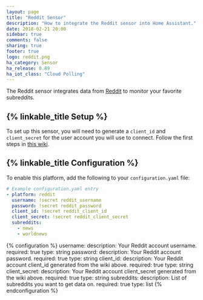 ```yaml
---
layout: page
title: "Reddit Sensor"
description: "How to integrate the Reddit sensor into Home Assistant."
date: 2018-02-21 20:00
sidebar: true
comments: false
sharing: true
footer: true
logo: reddit.png
ha_category: Sensor
ha_release: 0.89
ha_iot_class: "Cloud Polling"
---
```


The Reddit sensor integrates data from [Reddit](https://reddit.com/) to monitor your favorite subreddits.

## {% linkable_title Setup %}

To set up this sensor, you will need to generate a `client_id` and `client_secret` for the user account you will use to connect. Follow the first steps in [this wiki](https://github.com/reddit-archive/reddit/wiki/OAuth2-Quick-Start-Example).

## {% linkable_title Configuration %}

To enable this platform, add the following to your `configuration.yaml` file:

```yaml
# Example configuration.yaml entry
- platform: reddit
  username: !secret reddit_username
  password: !secret reddit_password
  client_id: !secret reddit_client_id
  client_secret: !secret reddit_client_secret
  subreddits:
    - news
    - worldnews
```

{% configuration %}
username:
  description: Your Reddit account username.
  required: true
  type: string
password:
  description: Your Reddit account password.
  required: true
  type: string
client_id:
  description: Your Reddit account client_id generated from the wiki above.
  required: true
  type: string
client_secret:
  description: Your Reddit account client_secret generated from the wiki above.
  required: true
  type: string
subreddits:
  description: List of subreddits you want to get data on.
  required: true
  type: list
{% endconfiguration %}
